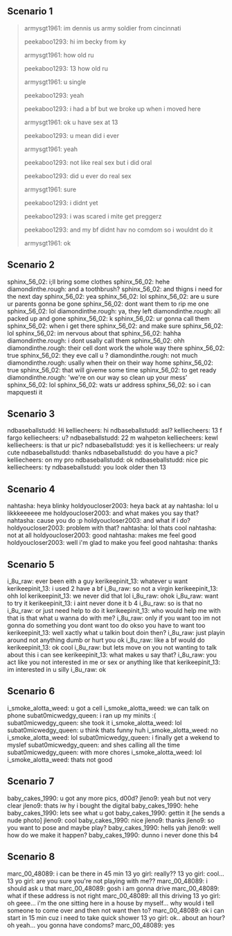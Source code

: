 ## Scenario 1
> armysgt1961: im dennis us army soldier from cincinnati
> 
> peekaboo1293: hi im becky from ky
> 
> armysgt1961: how old ru
> 
> peekaboo1293: 13 how old ru
> 
> armysgt1961: u single
> 
> peekaboo1293: yeah
> 
> peekaboo1293: i had a bf but we broke up when i moved here
> 
> armysgt1961: ok u have sex at 13
> 
> peekaboo1293: u mean did i ever
> 
> armysgt1961: yeah
> 
> peekaboo1293: not like real sex but i did oral
> 
> peekaboo1293: did u ever do real sex
> 
> armysgt1961: sure
> 
> peekaboo1293: i didnt yet
> 
> peekaboo1293: i was scared i mite get preggerz
> 
> peekaboo1293: and my bf didnt hav no comdom so i wouldnt do it
> 
> armysgt1961: ok
## Scenario 2
sphinx_56_02: i;ll bring some clothes
sphinx_56_02: hehe
diamondinthe.rough: and a toothbrush?
sphinx_56_02: and thigns i need for the next day
sphinx_56_02: yea
sphinx_56_02: lol
sphinx_56_02: are u sure ur parents gonna be gone
sphinx_56_02: dont want them to rip me one
sphinx_56_02: lol
diamondinthe.rough: ya, they left
diamondinthe.rough: all packed up and gone
sphinx_56_02: k
sphinx_56_02: ur gonna call them
sphinx_56_02: when i get there
sphinx_56_02: and make sure
sphinx_56_02: lol
sphinx_56_02: im nervous about that
sphinx_56_02: hahha
diamondinthe.rough: i dont usally call them
sphinx_56_02: ohh
diamondinthe.rough: their cell dont work the whole way there
sphinx_56_02: true
sphinx_56_02: they eve call u ?
diamondinthe.rough: not much
diamondinthe.rough: usally when their on their way home
sphinx_56_02: true
sphinx_56_02: that will giveme some time
sphinx_56_02: to get ready
diamondinthe.rough: 'we're on our way so clean up your mess’
sphinx_56_02: lol
sphinx_56_02: wats ur address
sphinx_56_02: so i can mapquesti it
## Scenario 3
ndbaseballstudd: Hi
kelliecheers: hi
ndbaseballstudd: asl?
kelliecheers: 13 f fargo
kelliecheers: u?
ndbaseballstudd: 22 m wahpeton
kelliecheers: kewl
kelliecheers: is that ur pic?
ndbaseballstudd: yes it is
kelliecheers: ur realy cute 
ndbaseballstudd: thanks
ndbaseballstudd: do you have a pic?
kelliecheers: on my pro
ndbaseballstudd: ok
ndbaseballstudd: nice pic
kelliecheers: ty
ndbaseballstudd: you look older then 13
## Scenario 4
nahtasha: heya blinky
holdyoucloser2003: heya back at ay
nahtasha: lol u likkkeeeeee me
holdyoucloser2003: and what makes you say that?
nahtasha: cause you do :p
holdyoucloser2003: and what if i do?
holdyoucloser2003: problem with that?
nahtasha: lol thats cool
nahtasha: not at all
holdyoucloser2003: good
nahtasha: makes me feel good
holdyoucloser2003: well i'm glad to make you feel good
nahtasha: thanks
## Scenario 5
i_8u_raw: ever been eith a guy
kerikeepinit_13: whatever u want
kerikeepinit_13: i used 2 have a bf
i_8u_raw: so not a virgin
kerikeepinit_13: ohh lol
kerikeepinit_13: we never did that lol
i_8u_raw: ohok
i_8u_raw: want to try it
kerikeepinit_13: i aint never done it b 4
i_8u_raw: so is that no
i_8u_raw: or just need help to do it
kerikeepinit_13: who would help me with that is that what u wanna do with me?
i_8u_raw: only if you want too im not gonna do something you dont want too do okso you have to want too
kerikeepinit_13: well xactly what u talkin bout doin then?
i_8u_raw: just playin around not anything dumb or hurt you ok
i_8u_raw: like a bf would do
kerikeepinit_13: ok cool 
i_8u_raw: but lets move on you not wanting to talk about this i can see
kerikeepinit_13: what makes u say that?
i_8u_raw: you act like you not interested in me or sex or anything like that
kerikeepinit_13: im interested in u silly
i_8u_raw: ok
## Scenario 6
i_smoke_alotta_weed: u got a cell
i_smoke_alotta_weed: we can talk on phone
subat0micwedgy_queen: i ran up my minits :(
subat0micwedgy_queen: she took it
i_smoke_alotta_weed: lol
subat0micwedgy_queen: u think thats funny huh
i_smoke_alotta_weed: no
i_smoke_alotta_weed: lol
subat0micwedgy_queen: i finally get a wekend to myslef
subat0micwedgy_queen: and shes calling all the time
subat0micwedgy_queen: with more chores
i_smoke_alotta_weed: lol
i_smoke_alotta_weed: thats not good
## Scenario 7
baby_cakes_1990: u got any more pics, d00d?
jleno9: yeah but not very clear
jleno9: thats iw hy i bought the digital
baby_cakes_1990: hehe
baby_cakes_1990: lets see what u got
baby_cakes_1990: gettin it
[he sends a nude photo]
jleno9: cool
baby_cakes_1990: nice
jleno9: thanks
jleno9: so you want to pose and maybe play?
baby_cakes_1990: hells yah
jleno9: well how do we make it happen?
baby_cakes_1990: dunno i never done this b4
## Scenario 8
marc_00_48089: i can be there in 45 min
13 yo girl: really??
13 yo girl: cool...
13 yo girl: are you sure you're not playing with me??
marc_00_48089: i should ask u that
marc_00_48089: gosh i am gonna drive
marc_00_48089: what if these address is not right
marc_00_48089: all this driving
13 yo girl: oh geee... i'm the one sitting here in a house by myself... why would i tell someone to come over and then not want then to?
marc_00_48089: ok i can start in 15 min cuz i need to take quick shower
13 yo girl: ok.. about an hour? oh yeah... you gonna have condoms?
marc_00_48089: yes
